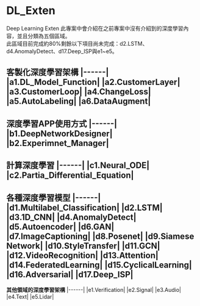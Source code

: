 # DL_Exten
 Deep Learning Exten
此專案中會介紹在之前專案中沒有介紹到的深度學習內容，並且分類為五個區域。  
此區域目前完成約80%剩餘以下項目尚未完成：d2.LSTM、d4.AnomalyDetect、d17.Deep_ISP與e1~e5。

**客製化深度學習架構**
|------|
|a1.DL_Model_Function|
|a2.CustomerLayer|
|a3.CustomerLoop|
|a4.ChangeLoss|
|a5.AutoLabeling|
|a6.DataAugment|
------
**深度學習APP使用方式**
|------|
|b1.DeepNetworkDesigner|
|b2.Experimnet_Manager|
------
**計算深度學習**
|------|
|c1.Neural_ODE|
|c2.Partia_Differential_Equation|
------
**各種深度學習模型**
|------|
|d1.Multilabel_Classification|
|d2.LSTM|
|d3.1D_CNN|
|d4.AnomalyDetect|
|d5.Autoencoder|
|d6.GAN|
|d7.ImageCaptioning|
|d8.Posenet|
|d9.Siamese Network|
|d10.StyleTransfer|
|d11.GCN|
|d12.VideoRecognition|
|d13.Attention|
|d14.FederatedLearning|
|d15.CyclicalLearning|
|d16.Adversarial|
|d17.Deep_ISP|
------
**其他領域的深度學習架構**
|------|
|e1.Verification|
|e2.Signal|
|e3.Audio|
|e4.Text|
|e5.Lidar|